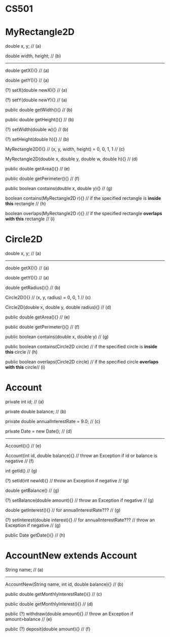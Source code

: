 # CS501
# MyRectangle2D

double x, y; // (a)

double width, height; // (b)

---

double getX(){} // (a)

double getY(){} // (a)

(?) setX(double newX){} // (a)

(?) setY(double newY){} // (a)

public double getWidth(){} // (b)

public double getHeight(){} // (b)

(?) setWidth(double w){} // (b)

(?) setHeight(double h){} // (b)

MyRectangle2D(){} // (x, y, width, height) = 0, 0, 1, 1 // (c)

MyRectangle2D(double x, double y, double w, double h){} // (d)

public double getArea(){} // (e)

public double getPerimeter(){} // (f)

public boolean contains(double x, double y){} // (g)

boolean contains(MyRectangle2D r){} // if the specified rectangle is **inside this** rectangle // (h)

boolean overlaps(MyRectangle2D r){} // if the specified rectangle **overlaps with this** rectangle // (i)



# Circle2D

double x, y; // (a)

---

double getX(){} // (a)

double getY(){} // (a)

double getRadius(){} // (b)

Circle2D(){} // (x, y, radius) = 0, 0, 1 // (c)

Circle2D(double x, double y, double radius){} // (d)

public double getArea(){} // (e)

public double getPerimeter(){} // (f)

public boolean contains(double x, double y) // (g)

public boolean contains(Circle2D circle) // if the specified circle is **inside this** circle // (h)

public boolean overlaps(Circle2D circle) // if the specified circle **overlaps with this** circle//  (i)



# Account

private int id; // (a)

private double balance; // (b)

private double annualInterestRate = 9.0; // (c)

private Date = new Date(); // (d)

---

Account(){} // (e)

Account(int id, double balance){} // throw an Exception if id or balance is negative // (f)

int getId() // (g)

(?) setId(int newId){} // throw an Exception if negative // (g)

double getBalance() // (g)

(?) setBalance(double amount){} // throw an Exception if negative  // (g)

double getInterest(){} // for annualInterestRate??? // (g)

(?) setInterest(double interest){} // for annualInterestRate???  // throw an Exception if negative  // (g)

public Date getDate(){} // (h)



# AccountNew extends Account

String name; // (a)

---

AccountNew(String name, int id, double balance){} // (b)

public double getMonthlyInterestRate(){} // (c)

public double getMonthlyInterest(){} // (d)

public (?) withdraw(double amount){} // throw an Exception if amount>balance // (e)

public (?) deposit(double amount){} // (f)



